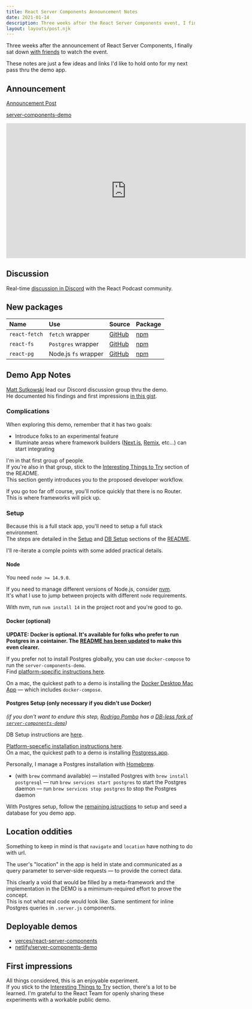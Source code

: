 ```yaml
---
title: React Server Components Announcement Notes
date: 2021-01-14
description: Three weeks after the React Server Components event, I finally sat down to learn what everything was about. Here are my initial notes…
layout: layouts/post.njk
---
```


Three weeks after the announcement of React Server Components, I finally sat down [with friends](https://twitter.com/chantastic/status/1349710359049940992?s=20) to watch the event.

These notes are just a few ideas and links I'd like to hold onto for my next pass thru the demo app.

## Announcement

[Announcement Post](https://reactjs.org/blog/2020/12/21/data-fetching-with-react-server-components.html)
<br />

[server-components-demo](https://github.com/reactjs/server-components-demo)

<iframe width="640" height="360" src="https://www.youtube.com/embed/TQQPAU21ZUw" frameborder="0" allow="accelerometer; autoplay; clipboard-write; encrypted-media; gyroscope; picture-in-picture" allowfullscreen></iframe>

## Discussion

Real-time [discussion in Discord](https://discord.com/channels/105756917887950848/755466593261322301/799335521787838494) with the React Podcast community.

## New packages

| Name          | Use                  | Source                                                                       | Package                                                                |
| :------------ | :------------------- | :--------------------------------------------------------------------------- | :--------------------------------------------------------------------- |
| `react-fetch` | `fetch` wrapper      | [GitHub](https://github.com/facebook/react/tree/master/packages/react-fetch) | [npm](https://www.npmjs.com/package/react-fetch)                       |
| `react-fs`    | `Postgres` wrapper   | [GitHub](https://www.npmjs.com/package/react-fs)                             | [npm](https://github.com/facebook/react/tree/master/packages/react-fs) |
| `react-pg`    | Node.js `fs` wrapper | [GitHub](https://www.npmjs.com/package/react-pg)                             | [npm](https://github.com/facebook/react/tree/master/packages/react-pg) |

## Demo App Notes

[Matt Sutkowski](https://gist.github.com/msutkowski) lead our Discord discussion group thru the demo.  
He documented his findings and first impressions [in this gist](https://gist.github.com/msutkowski/90c90d04474ce51d0e56e96bb21e980d).

### Complications

When exploring this demo, remember that it has two goals:

- Introduce folks to an experimental feature
- Illuminate areas where framework builders ([Next.js](https://nextjs.org), [Remix](https://remix.run), etc…) can start integrating

I'm in that first group of people.  
If you're also in that group, stick to the [Interesting Things to Try](https://github.com/reactjs/server-components-demo#interesting-things-to-try) section of the README.  
This section gently introduces you to the proposed developer workflow.

If you go too far off course, you'll notice quickly that there is no Router.  
This is where frameworks will pick up.

### Setup

Because this is a full stack app, you'll need to setup a full stack environment.  
The steps are detailed in the [Setup](https://github.com/reactjs/server-components-demo#setup) and [DB Setup](https://github.com/reactjs/server-components-demo#db-setup) sections of the [README](https://github.com/reactjs/server-components-demo).

I'll re-iterate a comple points with some added practical details.

#### Node

You need `node >= 14.9.0`.

If you need to manage different versions of Node.js, consider [nvm](https://github.com/nvm-sh/nvm).  
It's what I use to jump between projects with different `node` requirements.

With nvm, run `nvm install 14` in the project root and you're good to go.

#### Docker (optional)

**UPDATE: Docker is optional. It's available for folks who prefer to run Postgres in a cointainer. The [README has been updated](https://github.com/reactjs/server-components-demo/commit/2b9eddd49b9648468ddeab9aee0e06eaf3edce5f) to make this even clearer.**

If you prefer not to install Postgres globally, you can use `docker-compose` to run the `server-components-demo`.  
Find [platform-specific instructions here](https://docs.docker.com/compose/install/).

On a mac, the quickest path to a demo is installing the [Docker Desktop Mac App](https://docs.docker.com/docker-for-mac/install/) — which includes `docker-compose`.

#### Postgres Setup (only necessary if you didn't use Docker)

_(if you don't want to endure this step, [Rodrigo Pombo](@pomber) has a [DB-less fork of `server-components-demo`](https://github.com/pomber/server-components-demo/))_

DB Setup instructions are [here](https://github.com/reactjs/server-components-demo#db-setup).

[Platform-specefic installation instructions here](https://wiki.postgresql.org/wiki/Detailed_installation_guides).  
On a mac, the quickest path to a demo is installing [Postgress.app](https://postgresapp.com).

Personally, I manage a Postgres installation with [Homebrew](https://brew.sh).

- (with `brew` command available)
  — installed Postgres with `brew install postgresql`
  — run `brew services start postgres` to start the Postgres daemon
  — run `brew services stop postgres` to stop the Postgres daemon

With Postgres setup, follow the [remaining istructions](https://github.com/reactjs/server-components-demo#db-setup) to setup and seed a database for you demo app.

## Location oddities

Something to keep in mind is that `navigate` and `location` have nothing to do with url.

The user's "location" in the app is held in state and communicated as a query parameter to server-side requests — to provide the correct data.

This clearly a void that would be filled by a meta-framework and the implementation in the DEMO is a mimimum-required effort to prove the concept.  
This is not what real code would look like.
Same sentiment for inline Postgres queries in `.server.js` components.

## Deployable demos

- [verces/react-server-components](https://github.com/vercel/next-server-components)
- [netlify/server-components-demo](https://github.com/netlify/react-server-components-demo)

## First impressions

All things considered, this is an enjoyable experiment.  
If you stick to the [Interesting Things to Try](https://github.com/reactjs/server-components-demo#interesting-things-to-try) section, there's a lot to be learned.
I'm grateful to the React Team for openly sharing these experiments with a workable public demo.
